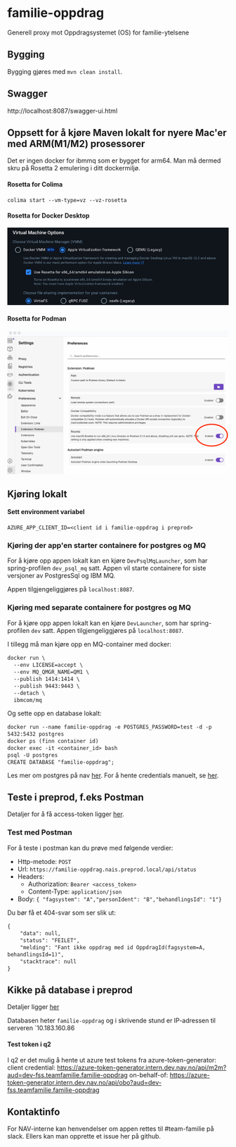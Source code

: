 # familie-oppdrag
Generell proxy mot Oppdragsystemet (OS) for familie-ytelsene

## Bygging
Bygging gjøres med `mvn clean install`. 

## Swagger
http://localhost:8087/swagger-ui.html

## Oppsett for å kjøre Maven lokalt for nyere Mac'er med ARM(M1/M2) prosessorer
Det er ingen docker for ibmmq som er bygget for arm64. Man må dermed skru på Rosetta 2 emulering i ditt dockermiljø.
#### Rosetta for Colima
```
colima start --vm-type=vz --vz-rosetta
```
#### Rosetta for Docker Desktop
![Docker desktop](./src/test/resources/doc/docker-desktop.png)

#### Rosetta for Podman
![Podman](./src/test/resources/doc/podman.png)

## Kjøring lokalt
#### Sett environment variabel
```
AZURE_APP_CLIENT_ID=<client id i familie-oppdrag i preprod>
```
### Kjøring der app'en starter containere for postgres og MQ
For å kjøre opp appen lokalt kan en kjøre `DevPsqlMqLauncher`, som har spring-profilen `dev_psql_mq` satt.
Appen vil starte containere for siste versjoner av PostgresSql og IBM MQ.

Appen tilgjengeliggjøres på `localhost:8087`.

### Kjøring med separate containere for postgres og MQ
For å kjøre opp appen lokalt kan en kjøre `DevLauncher`, som har spring-profilen `dev` satt.
Appen tilgjengeliggjøres på `localhost:8087`.

I tillegg må man kjøre opp en MQ-container med docker:
```
docker run \
  --env LICENSE=accept \
  --env MQ_QMGR_NAME=QM1 \
  --publish 1414:1414 \
  --publish 9443:9443 \
  --detach \
  ibmcom/mq
```

Og sette opp en database lokalt:
```
docker run --name familie-oppdrag -e POSTGRES_PASSWORD=test -d -p 5432:5432 postgres
docker ps (finn container id)
docker exec -it <container_id> bash
psql -U postgres
CREATE DATABASE "familie-oppdrag";
```

Les mer om postgres på nav [her](https://github.com/navikt/utvikling/blob/master/PostgreSQL.md). For å hente credentials manuelt, se [her](https://github.com/navikt/utvikling/blob/master/Vault.md). 

## Teste i preprod, f.eks Postman

Detaljer for å få access-token ligger [her](https://github.com/navikt/familie/blob/master/doc/utvikling/preprod/kalle_autentisert_api.md).

### Test med Postman
For å teste i postman kan du prøve med følgende verdier:

* Http-metode: `POST`<br/>
* Url: `https://familie-oppdrag.nais.preprod.local/api/status`<br/>
* Headers:
  * Authorization: `Bearer <access_token>`
  * Content-Type: `application/json`
* Body: `{ "fagsystem": "A","personIdent": "B","behandlingsId": "1"}`

Du bør få et 404-svar som ser slik ut:
```
{
    "data": null,
    "status": "FEILET",
    "melding": "Fant ikke oppdrag med id OppdragId(fagsystem=A, behandlingsId=1)",
    "stacktrace": null
}
```

## Kikke på database i preprod
Detaljer ligger [her](https://github.com/navikt/familie/blob/master/doc/utvikling/preprod/kikke_i_databasen)

Databasen heter `familie-oppdrag` og i skrivende stund er IP-adressen til serveren `10.183.160.86


#### Test token i q2
I q2 er det mulig å hente ut azure test tokens fra azure-token-generator:
client credential: https://azure-token-generator.intern.dev.nav.no/api/m2m?aud=dev-fss.teamfamilie.familie-oppdrag
on-behalf-of: https://azure-token-generator.intern.dev.nav.no/api/obo?aud=dev-fss.teamfamilie.familie-oppdrag


## Kontaktinfo
For NAV-interne kan henvendelser om appen rettes til #team-familie på slack. Ellers kan man opprette et issue her på github.
